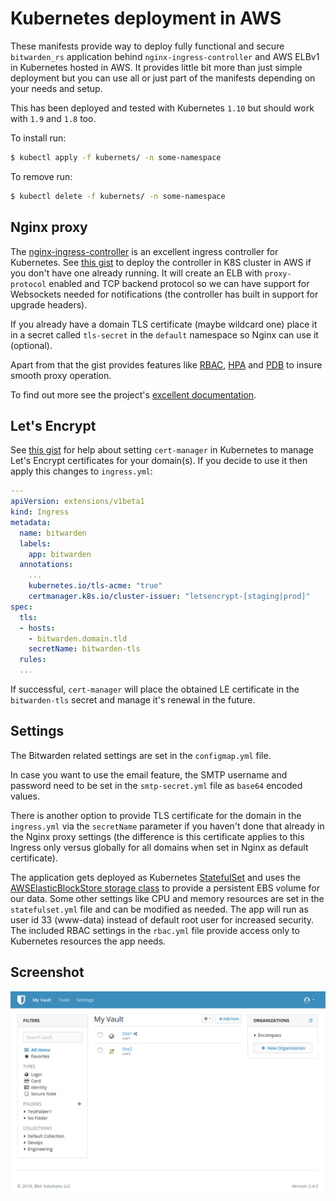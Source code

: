 # Kubernetes deployment in AWS

These manifests provide way to deploy fully functional and secure `bitwarden_rs` application behind `nginx-ingress-controller` and AWS ELBv1 in Kubernetes hosted in AWS. It provides little bit more than just simple deployment but you can use all or just part of the manifests depending on your needs and setup.

This has been deployed and tested with Kubernetes `1.10` but should work with `1.9` and `1.8` too.

To install run:

```sh
$ kubectl apply -f kubernets/ -n some-namespace
```

To remove run:

```sh
$ kubectl delete -f kubernets/ -n some-namespace
```

## Nginx proxy

The [nginx-ingress-controller](https://github.com/kubernetes/ingress-nginx) is an excellent ingress controller for Kubernetes. See [this gist](https://gist.github.com/icicimov/316ebea363e98824ce7a9aa3d34ffbb4) to deploy the controller in K8S cluster in AWS if you don't have one already running. It will create an ELB with `proxy-protocol` enabled and TCP backend protocol so we can have support for Websockets needed for notifications (the controller has built in support for upgrade headers). 

If you already have a domain TLS certificate (maybe wildcard one) place it in a secret called `tls-secret` in the `default` namespace so Nginx can use it (optional).

Apart from that the gist provides features like [RBAC](https://kubernetes.io/docs/reference/access-authn-authz/rbac/), [HPA](https://kubernetes.io/docs/tasks/run-application/horizontal-pod-autoscale/) and [PDB](https://kubernetes.io/docs/tasks/run-application/configure-pdb/) to insure smooth proxy operation.

To find out more see the project's [excellent documentation](https://kubernetes.github.io/ingress-nginx/user-guide/nginx-configuration/).

## Let's Encrypt

See [this gist](https://gist.github.com/icicimov/5921ecac7a2179a7eb350e7f1ce8512b) for help about setting `cert-manager` in Kubernetes to manage Let's Encrypt certificates for your domain(s). If you decide to use it then apply this changes to `ingress.yml`:

```yaml
---
apiVersion: extensions/v1beta1
kind: Ingress
metadata:
  name: bitwarden
  labels:
    app: bitwarden
  annotations:
    ...
    kubernetes.io/tls-acme: "true"
    certmanager.k8s.io/cluster-issuer: "letsencrypt-[staging|prod]"
spec:
  tls:
  - hosts:
    - bitwarden.domain.tld
    secretName: bitwarden-tls
  rules:
  ...
```

If successful, `cert-manager` will place the obtained LE certificate in the `bitwarden-tls` secret and manage it's renewal in the future.

## Settings

The Bitwarden related settings are set in the `configmap.yml` file. 

In case you want to use the email feature, the SMTP username and password need to be set in the `smtp-secret.yml` file as `base64` encoded values.

There is another option to provide TLS certificate for the domain in the `ingress.yml` via the `secretName` parameter if you haven't done that already in the Nginx proxy settings (the difference is this certificate applies to this Ingress only versus globally for all domains when set in Nginx as default certificate).

The application gets deployed as Kubernetes [StatefulSet](https://kubernetes.io/docs/concepts/workloads/controllers/statefulset/) and uses the [AWSElasticBlockStore storage class](https://kubernetes.io/docs/concepts/storage/storage-classes/#aws-ebs) to provide a persistent EBS volume for our data. Some other settings like CPU and memory resources are set in the `statefulset.yml` file and can be modified as needed. The app will run as user id 33 (www-data) instead of default root user for increased security. The included RBAC settings in the `rbac.yml` file provide access only to Kubernetes resources the app needs.

## Screenshot

![bitwarden_rs](bitwarden.png "bitwarden_rs")

